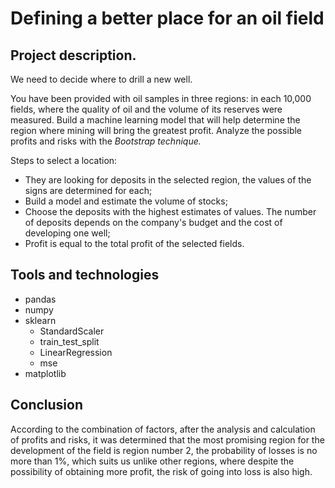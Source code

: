 # Defining a better place for an oil field

## Project description.
We need to decide where to drill a new well.

You have been provided with oil samples in three regions: in each 10,000 fields, where the quality of oil and the volume of its reserves were measured. Build a machine learning model that will help determine the region where mining will bring the greatest profit. Analyze the possible profits and risks with the *Bootstrap technique.*

Steps to select a location:

- They are looking for deposits in the selected region, the values of the signs are determined for each;
- Build a model and estimate the volume of stocks;
- Choose the deposits with the highest estimates of values. The number of deposits depends on the company's budget and the cost of developing one well;
- Profit is equal to the total profit of the selected fields.
## Tools and technologies
* pandas
* numpy
* sklearn
  * StandardScaler
  * train_test_split
  * LinearRegression
  * mse
* matplotlib
## Conclusion
According to the combination of factors, after the analysis and calculation of profits and risks, it was determined that the most promising region for the development of the field is region number 2, the probability of losses is no more than 1%, which suits us unlike other regions, where despite the possibility of obtaining more profit, the risk of going into loss is also high.
